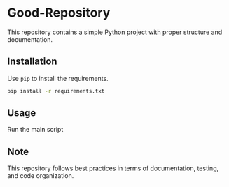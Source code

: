# Good-Repository


This repository contains a simple Python project with proper structure and documentation.


## Installation

Use `pip` to install the requirements.

```sh
pip install -r requirements.txt
```

## Usage
Run the main script


## Note
This repository follows best practices in terms of documentation, testing, and code organization.
